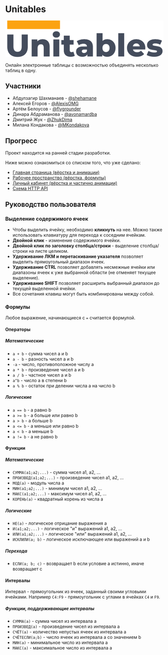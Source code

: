 # Unitables
![Unitables](src/client/img/logo_readme.png)

Онлайн электронные таблицы с возможностью объединять несколько таблиц в одну.

## Участники
- Абдулзагир Шахманаев - [@shehamane](https://github.com/shehamane)
- Алексей Егоров - [@AlexisOMG](https://github.com/AlexisOMG)
- Артём Белоусов - [@flygrounder](https://github.com/flygrounder)
- Динара Абдраманова - [@avonamardba](https://github.com/avonamardba)
- Дмитрий Жук - [@ZhukDima](https://github.com/ZhukDima)
- Милана Кондакова - [@MKondakova](https://github.com/MKondakova)

## Прогресс
Проект находится на ранней стадии разработки.

Ниже можно ознакомиться со списком того, что уже сделано:  
- [Главная страница (вёрстка и анимации)](https://unitables.flygrounder.ru)
- [Рабочее пространство (вёрстка, формулы)](https://unitables.flygrounder.ru/workspace.html)
- [Личный кабинет (вёрстка и частично анимации)](https://unitables.flygrounder.ru/personal%20account.html)
- [Схема HTTP API](https://app.swaggerhub.com/apis-docs/flygr0under/unitables-api/0.1.0)

## Руководство пользователя
### Выделение содержимого ячеек
- Чтобы выделить ячейку, необходимо **кликнуть** на нее. Можно также использовать клавиатуру для перехода к соседним ячейкам.
- **Двойной клик** - изменение содержимого ячейки.
- **Двойной клик по заголовку столбца/строки** - выделение столбца/строки на листе целиком.
- **Удерживание ЛКМ и перетаскивание указателя** позволяет выделить прямоугольный диапазон ячеек.
- **Удерживание CTRL** позволяет добавлять несмежные ячейки или диапазоны ячеек к уже выбранной области (не отменяет текущее выделение).
- **Удерживание SHIFT** позволяет расширить выбранный диапазон до текущей выделенной ячейки.
- Все сочетания клавиш могут быть комбинированы между собой.

### Формулы
Любое выражение, начинающиеся с `=` считается формулой.
#### Операторы
##### Математические
  - `a + b` - сумма чисел a и b
  - `a - b` - разность чисел a и b
  - `-a` - число, противоположное числу a
  - `a * b` - произведение чисел a и b
  - `a / b` - частное чисел a и b
  - `a^b` - число a в степени b
  - `a % b` - остаток при делении числа a на число b

##### Логические
- `a == b` - a равно b
- `a >= b` - a больше или равно b
- `a > b` - a больше b
- `a <= b` - a меньше или равно b
- `a < b` - a меньше b
- `a != b` - a не равно b

#### Функции
##### Математические
- `СУММА(a1;a2;...)` - сумма чисел a1, a2, ...
- `ПРОИЗВЕД(a1;a2;...)` - произведение чисел a1, a2, ...
- `МОД(a)` - модуль числа a
- `МИН(a1;a2;...)` - минимум чисел a1, a2, ...
- `МАКС(a1;a2;...)` - максимум чисел a1, a2, ...
- `КОРЕНЬ(a)` - квадратный корень из числа a

##### Логические
- `НЕ(a)` - логическое отрицание выражения a
- `И(a1;a2;...)` - логическое "и" выражений a1, a2, ...
- `ИЛИ(a1;a2;...)` - логическое "или" выражений a1, a2, ...
- `ИСКЛИЛИ(a; b)` - логическое исключающее или выражений a и b

##### Перехода
- `ЕСЛИ(a; b; c)` - возвращает b если условие a истинно, иначе возвращает c

#### Интервалы
Интервал - прямоугольник из ячеек, заданный своими угловыми ячейками. Например `C4:F9` - прямоугольник с углами в ячейках `C4` и `F9`.
##### Функции, поддерживающие интервалы
- `СУММА(a)` - сумма чисел из интервала a
- `ПРОИЗВЕД(a)` - произведение чисел из интервала a
- `СЧЁТ(a)` - количество непустых ячеек из интервала a
- `СЧЁТЕСЛИ(a;b)` - число ячеек из интервала a со значением b
- `МИН(a)` - минимальное число из интервала a
- `МАКС(a)` - максимальное число из интервала a